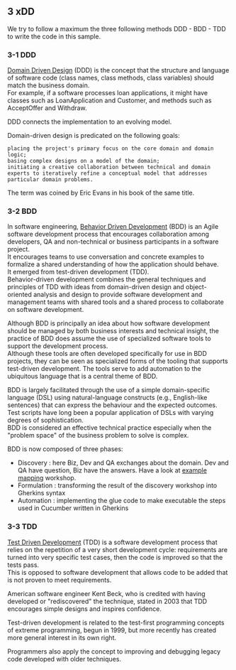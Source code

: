 ## 3 xDD
We try to follow a maximum the three following methods DDD - BDD - TDD to write the code in this sample.

### 3-1 DDD
[Domain Driven Design](https://en.wikipedia.org/wiki/Domain-driven_design) (DDD) is the concept that the structure and
language of software code (class names, class methods, class variables) should match the business domain.  
For example, if a software processes loan applications, it might have classes such as LoanApplication and Customer, and
methods such as AcceptOffer and Withdraw.

DDD connects the implementation to an evolving model.

Domain-driven design is predicated on the following goals:

    placing the project's primary focus on the core domain and domain logic;
    basing complex designs on a model of the domain;
    initiating a creative collaboration between technical and domain experts to iteratively refine a conceptual model that addresses particular domain problems.

The term was coined by Eric Evans in his book of the same title.

### 3-2 BDD
In software engineering, [Behavior Driven Development](https://en.wikipedia.org/wiki/Behavior-driven_development) (BDD)
is an Agile software development process that encourages collaboration among developers, QA and non-technical or business
participants in a software project.  
It encourages teams to use conversation and concrete examples to formalize a shared understanding of how the application should behave.  
It emerged from test-driven development (TDD).  
Behavior-driven development combines the general techniques and principles of TDD with ideas from domain-driven design
and object-oriented analysis and design to provide software development and management teams with shared tools and a
shared process to collaborate on software development.

Although BDD is principally an idea about how software development should be managed by both business interests and
technical insight, the practice of BDD does assume the use of specialized software tools to support the development process.  
Although these tools are often developed specifically for use in BDD projects, they can be seen as specialized forms of
the tooling that supports test-driven development. The tools serve to add automation to the ubiquitous language that is
a central theme of BDD.

BDD is largely facilitated through the use of a simple domain-specific language (DSL) using natural-language constructs
(e.g., English-like sentences) that can express the behaviour and the expected outcomes.  
Test scripts have long been a popular application of DSLs with varying degrees of sophistication.  
BDD is considered an effective technical practice especially when the "problem space" of the business problem to solve is complex.

BDD is now composed of three phases:
- Discovery : here Biz, Dev and QA exchanges about the domain. Dev and QA have question, Biz have the answers.
  Have a look at [example mapping](https://cucumber.io/blog/bdd/example-mapping-introduction/) workshop.
- Formulation : transforming the result of the discovery workshop into Gherkins syntax
- Automation : implementing the glue code to make executable the steps used in Cucumber written in Gherkins

### 3-3 TDD
[Test Driven Development](https://en.wikipedia.org/wiki/Test-driven_development) (TDD) is a software development process
that relies on the repetition of a very short development cycle: requirements are turned into very specific test cases,
then the code is improved so that the tests pass.  
This is opposed to software development that allows code to be added that is not proven to meet requirements.

American software engineer Kent Beck, who is credited with having developed or "rediscovered" the technique, stated in
2003 that TDD encourages simple designs and inspires confidence.

Test-driven development is related to the test-first programming concepts of extreme programming, begun in 1999, but
more recently has created more general interest in its own right.

Programmers also apply the concept to improving and debugging legacy code developed with older techniques.